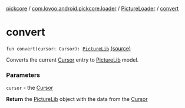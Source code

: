 [pickcore](../../index.md) / [com.lovoo.android.pickcore.loader](../index.md) / [PictureLoader](index.md) / [convert](./convert.md)

# convert

`fun convert(cursor: Cursor): `[`PictureLib`](../../com.lovoo.android.pickcore.model/-picture-lib/index.md) [(source)](https://github.com/lovoo/android-pickpic/blob/master/pickcore/pickcore/src/main/kotlin/com/lovoo/android/pickcore/loader/PictureLoader.kt#L113)

Converts the current [Cursor](#) entry to [PictureLib](../../com.lovoo.android.pickcore.model/-picture-lib/index.md) model.

### Parameters

`cursor` - the [Cursor](#)

**Return**
the [PictureLib](../../com.lovoo.android.pickcore.model/-picture-lib/index.md) object with the data from the [Cursor](#)

